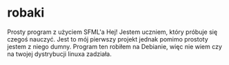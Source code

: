 # robaki
Prosty program z użyciem SFML'a
Hej! 
Jestem uczniem, który próbuje się czegoś nauczyć.
Jest to mój pierwszy projekt jednak pomimo prostoty jestem z niego dumny.
Program ten robiłem na Debianie, więc nie wiem czy na twojej dystrybucji linuxa zadziała.



